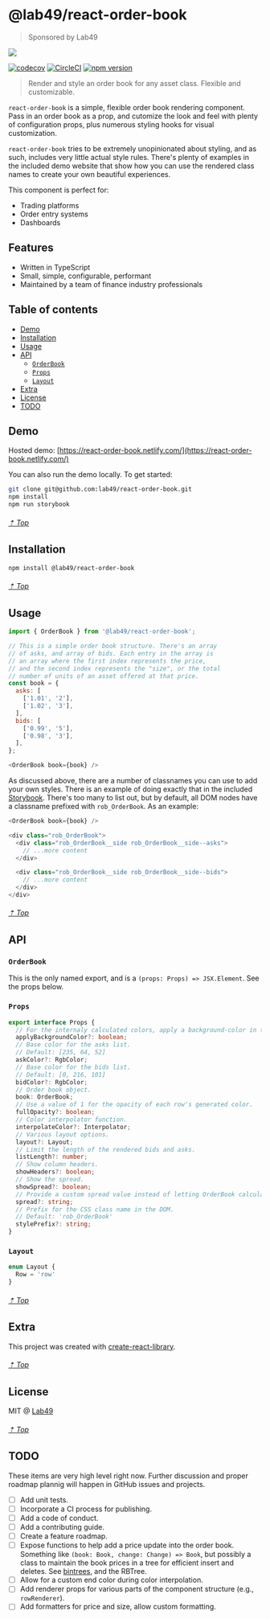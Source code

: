 # @lab49/react-order-book

> Sponsored by Lab49

<img src="https://www.lab49.com/wp-content/uploads/2020/06/logo.svg" />

[![codecov](https://codecov.io/gh/brianmcallister/react-order-book/branch/master/graph/badge.svg)](https://codecov.io/gh/brianmcallister/react-order-book) [![CircleCI](https://circleci.com/gh/brianmcallister/react-order-book.svg?style=svg)](https://circleci.com/gh/brianmcallister/react-order-book) [![npm version](https://img.shields.io/npm/v/@lab49/react-order-book?label=version&color=%2354C536&logo=npm)](https://www.npmjs.com/package/@lab49/react-order-book)

> Render and style an order book for any asset class. Flexible and customizable.

`react-order-book` is a simple, flexible order book rendering component. Pass in an order book as a prop, and cutomize the look and feel with plenty of configuration props, plus numerous styling hooks for visual customization.

`react-order-book` tries to be extremely unopinionated about styling, and as such, includes very little actual style rules. There's plenty of examples in the included demo website that show how you can use the rendered class names to create your own beautiful experiences.

This component is perfect for:

- Trading platforms
- Order entry systems
- Dashboards

## Features

- Written in TypeScript
- Small, simple, configurable, performant
- Maintained by a team of finance industry professionals

## Table of contents

- [Demo](#demo)
- [Installation](#installation)
- [Usage](#usage)
- [API](#api)
	- [`OrderBook`](#OrderBook)
  - [`Props`](#Props)
  - [`Layout`](#Layout)
- [Extra](#extra)
- [License](#License)
- [TODO](#TODO)

## Demo

Hosted demo: [https://react-order-book.netlify.com/](https://react-order-book.netlify.com/)

You can also run the demo locally. To get started:

```sh
git clone git@github.com:lab49/react-order-book.git
npm install
npm run storybook
```

###### [⇡ Top](#table-of-contents)

## Installation

```sh
npm install @lab49/react-order-book
```

###### [⇡ Top](#table-of-contents)

## Usage

```js
import { OrderBook } from '@lab49/react-order-book';

// This is a simple order book structure. There's an array
// of asks, and array of bids. Each entry in the array is
// an array where the first index represents the price,
// and the second index represents the "size", or the total
// number of units of an asset offered at that price.
const book = {
  asks: [
    ['1.01', '2'],
    ['1.02', '3'],
  ],
  bids: [
    ['0.99', '5'],
    ['0.98', '3'],
  ],
};

<OrderBook book={book} />
```

As discussed above, there are a number of classnames you can use to add your own styles. There is an example of doing exactly that in the included [Storybook](./stories/OrderBook.stories.tsx). There's too many to list out, but by default, all DOM nodes have a classname prefixed with `rob_OrderBook`. As an example:

```ts
<OrderBook book={book} />

<div class="rob_OrderBook">
  <div class="rob_OrderBook__side rob_OrderBook__side--asks">
    // ...more content
  </div>

  <div class="rob_OrderBook__side rob_OrderBook__side--bids">
    // ...more content
  </div>
</div>
```

###### [⇡ Top](#table-of-contents)

## API

### `OrderBook`

This is the only named export, and is a `(props: Props) => JSX.Element`. See the props below.

### `Props`

```ts
export interface Props {
  // For the internaly calculated colors, apply a background-color in the DOM.
  applyBackgroundColor?: boolean;
  // Base color for the asks list.
  // Default: [235, 64, 52]
  askColor?: RgbColor;
  // Base color for the bids list.
  // Default: [0, 216, 101]
  bidColor?: RgbColor;
  // Order book object.
  book: OrderBook;
  // Use a value of 1 for the opacity of each row's generated color.
  fullOpacity?: boolean;
  // Color interpolator function.
  interpolateColor?: Interpolator;
  // Various layout options.
  layout?: Layout;
  // Limit the length of the rendered bids and asks.
  listLength?: number;
  // Show column headers.
  showHeaders?: boolean;
  // Show the spread.
  showSpread?: boolean;
  // Provide a custom spread value instead of letting OrderBook calculate it.
  spread?: string;
  // Prefix for the CSS class name in the DOM.
  // Default: 'rob_OrderBook'
  stylePrefix?: string;
}
```

### `Layout`

```ts
enum Layout {
  Row = 'row'
}
```

###### [⇡ Top](#table-of-contents)

## Extra

This project was created with [create-react-library](https://github.com/transitive-bullshit/create-react-library).

###### [⇡ Top](#table-of-contents)

## License

MIT @ [Lab49](https://lab49.com)

###### [⇡ Top](#table-of-contents)

## TODO

These items are very high level right now. Further discussion and proper roadmap plannig will happen in GitHub issues and projects.

- [ ] Add unit tests.
- [ ] Incorporate a CI process for publishing.
- [ ] Add a code of conduct.
- [ ] Add a contributing guide.
- [ ] Create a feature roadmap.
- [ ] Expose functions to help add a price update into the order book. Something like `(book: Book, change: Change) => Book`, but possibly a class to maintain the book prices in a tree for efficient insert and deletes. See [bintrees](https://www.npmjs.com/package/bintrees), and the RBTree.
- [ ] Allow for a custom end color during color interpolation.
- [ ] Add renderer props for various parts of the component structure (e.g., `rowRenderer`).
- [ ] Add formatters for price and size, allow custom formatting.
